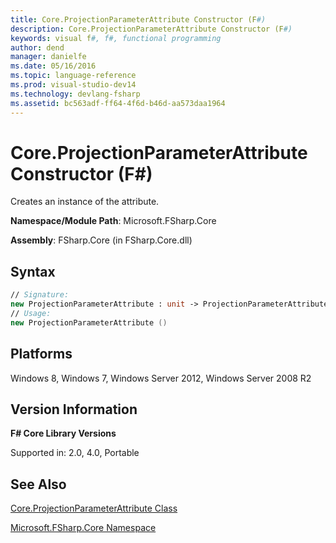 ```yaml
---
title: Core.ProjectionParameterAttribute Constructor (F#)
description: Core.ProjectionParameterAttribute Constructor (F#)
keywords: visual f#, f#, functional programming
author: dend
manager: danielfe
ms.date: 05/16/2016
ms.topic: language-reference
ms.prod: visual-studio-dev14
ms.technology: devlang-fsharp
ms.assetid: bc563adf-ff64-4f6d-b46d-aa573daa1964 
---
```


# Core.ProjectionParameterAttribute Constructor (F#)

Creates an instance of the attribute.

**Namespace/Module Path**: Microsoft.FSharp.Core

**Assembly**: FSharp.Core (in FSharp.Core.dll)


## Syntax

```fsharp
// Signature:
new ProjectionParameterAttribute : unit -> ProjectionParameterAttribute
// Usage:
new ProjectionParameterAttribute ()
```

## Platforms
Windows 8, Windows 7, Windows Server 2012, Windows Server 2008 R2


## Version Information
**F# Core Library Versions**

Supported in: 2.0, 4.0, Portable

## See Also
[Core.ProjectionParameterAttribute Class](Core.ProjectionParameterAttribute-Class-%5BFSharp%5D.md)

[Microsoft.FSharp.Core Namespace](Microsoft.FSharp.Core-Namespace-%5BFSharp%5D.md)